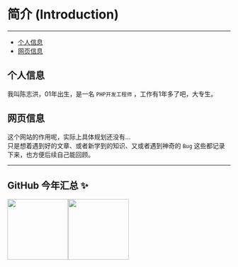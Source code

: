 # 简介 (Introduction)

---

- [个人信息](#section-1)
- [网页信息](#section-2)

<a name="section-1"></a>
## 个人信息

我叫陈志洪，01年出生，是一名 `PHP开发工程师` ，工作有1年多了吧，大专生。

<a name="section-2"></a>
## 网页信息

这个网站的作用呢，实际上具体规划还没有... <br/>
只是想着遇到好的文章、或者新学到的知识、又或者遇到神奇的 `Bug` 这些都记录下来，也方便后续自己能回顾。

---

## GitHub 今年汇总 ✨

<img align="" height="137px" src="https://github-readme-stats.vercel.app/api?username=MaxSihong&hide_title=true&hide_border=true&show_icons=true&include_all_commits=true&line_height=21&bg_color=0,EC6C6C,FFD479,FFFC79,73FA79&theme=graywhite&locale=cn" /><img align="" height="137px" src="https://github-readme-stats.vercel.app/api/top-langs/?username=MaxSihong&hide_title=true&hide_border=true&layout=compact&bg_color=0,73FA79,73FDFF,D783FF&theme=graywhite&locale=cn" />
